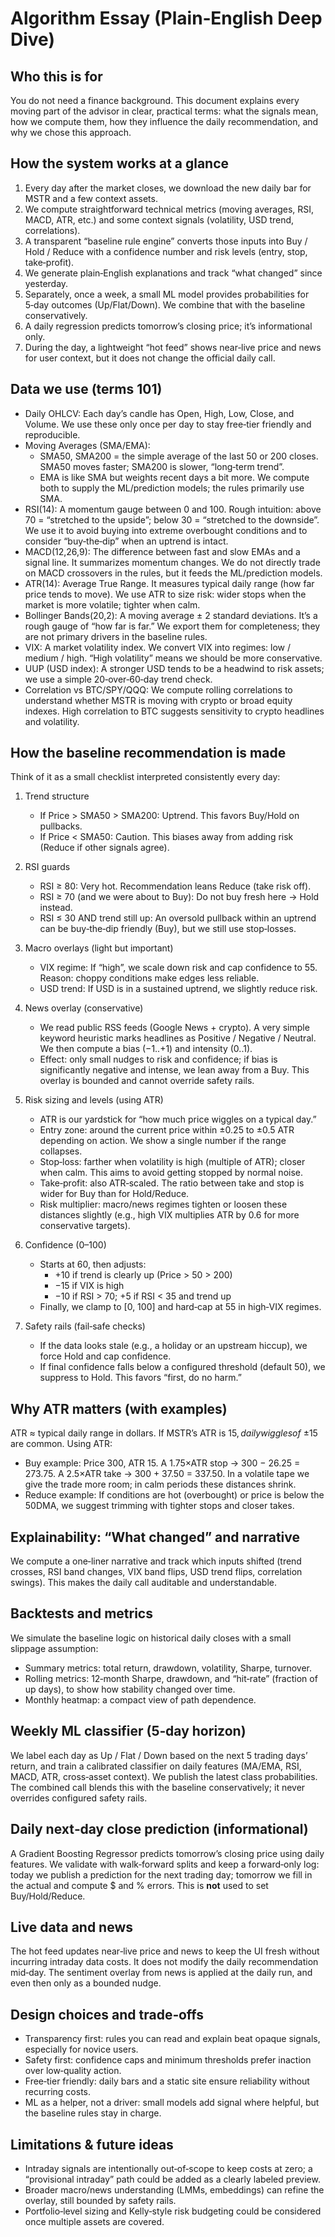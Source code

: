 Algorithm Essay (Plain‑English Deep Dive)
=========================================

Who this is for
---------------
You do not need a finance background. This document explains every moving part of the advisor in clear, practical terms: what the signals mean, how we compute them, how they influence the daily recommendation, and why we chose this approach.

How the system works at a glance
--------------------------------
1) Every day after the market closes, we download the new daily bar for MSTR and a few context assets.
2) We compute straightforward technical metrics (moving averages, RSI, MACD, ATR, etc.) and some context signals (volatility, USD trend, correlations).
3) A transparent “baseline rule engine” converts those inputs into Buy / Hold / Reduce with a confidence number and risk levels (entry, stop, take‑profit).
4) We generate plain‑English explanations and track “what changed” since yesterday.
5) Separately, once a week, a small ML model provides probabilities for 5‑day outcomes (Up/Flat/Down). We combine that with the baseline conservatively.
6) A daily regression predicts tomorrow’s closing price; it’s informational only.
7) During the day, a lightweight “hot feed” shows near‑live price and news for user context, but it does not change the official daily call.

Data we use (terms 101)
------------------------
- Daily OHLCV: Each day’s candle has Open, High, Low, Close, and Volume. We use these only once per day to stay free‑tier friendly and reproducible.
- Moving Averages (SMA/EMA):
  - SMA50, SMA200 = the simple average of the last 50 or 200 closes. SMA50 moves faster; SMA200 is slower, “long‑term trend”.
  - EMA is like SMA but weights recent days a bit more. We compute both to supply the ML/prediction models; the rules primarily use SMA.
- RSI(14): A momentum gauge between 0 and 100. Rough intuition: above 70 = “stretched to the upside”; below 30 = “stretched to the downside”. We use it to avoid buying into extreme overbought conditions and to consider “buy‑the‑dip” when an uptrend is intact.
- MACD(12,26,9): The difference between fast and slow EMAs and a signal line. It summarizes momentum changes. We do not directly trade on MACD crossovers in the rules, but it feeds the ML/prediction models.
- ATR(14): Average True Range. It measures typical daily range (how far price tends to move). We use ATR to size risk: wider stops when the market is more volatile; tighter when calm.
- Bollinger Bands(20,2): A moving average ± 2 standard deviations. It’s a rough gauge of “how far is far.” We export them for completeness; they are not primary drivers in the baseline rules.
- VIX: A market volatility index. We convert VIX into regimes: low / medium / high. “High volatility” means we should be more conservative.
- UUP (USD index): A stronger USD tends to be a headwind to risk assets; we use a simple 20‑over‑60‑day trend check.
- Correlation vs BTC/SPY/QQQ: We compute rolling correlations to understand whether MSTR is moving with crypto or broad equity indexes. High correlation to BTC suggests sensitivity to crypto headlines and volatility.

How the baseline recommendation is made
--------------------------------------
Think of it as a small checklist interpreted consistently every day:

1) Trend structure
   - If Price > SMA50 > SMA200: Uptrend. This favors Buy/Hold on pullbacks.
   - If Price < SMA50: Caution. This biases away from adding risk (Reduce if other signals agree).

2) RSI guards
   - RSI ≥ 80: Very hot. Recommendation leans Reduce (take risk off).
   - RSI ≥ 70 (and we were about to Buy): Do not buy fresh here → Hold instead.
   - RSI ≤ 30 AND trend still up: An oversold pullback within an uptrend can be buy‑the‑dip friendly (Buy), but we still use stop‑losses.

3) Macro overlays (light but important)
   - VIX regime: If “high”, we scale down risk and cap confidence to 55. Reason: choppy conditions make edges less reliable.
   - USD trend: If USD is in a sustained uptrend, we slightly reduce risk.

4) News overlay (conservative)
   - We read public RSS feeds (Google News + crypto). A very simple keyword heuristic marks headlines as Positive / Negative / Neutral. We then compute a bias (−1..+1) and intensity (0..1).
   - Effect: only small nudges to risk and confidence; if bias is significantly negative and intense, we lean away from a Buy. This overlay is bounded and cannot override safety rails.

5) Risk sizing and levels (using ATR)
   - ATR is our yardstick for “how much price wiggles on a typical day.”
   - Entry zone: around the current price within ±0.25 to ±0.5 ATR depending on action. We show a single number if the range collapses.
   - Stop‑loss: farther when volatility is high (multiple of ATR); closer when calm. This aims to avoid getting stopped by normal noise.
   - Take‑profit: also ATR‑scaled. The ratio between take and stop is wider for Buy than for Hold/Reduce.
   - Risk multiplier: macro/news regimes tighten or loosen these distances slightly (e.g., high VIX multiplies ATR by 0.6 for more conservative targets).

6) Confidence (0–100)
   - Starts at 60, then adjusts:
     - +10 if trend is clearly up (Price > 50 > 200)
     - −15 if VIX is high
     - −10 if RSI > 70; +5 if RSI < 35 and trend up
   - Finally, we clamp to [0, 100] and hard‑cap at 55 in high‑VIX regimes.

7) Safety rails (fail‑safe checks)
   - If the data looks stale (e.g., a holiday or an upstream hiccup), we force Hold and cap confidence.
   - If final confidence falls below a configured threshold (default 50), we suppress to Hold. This favors “first, do no harm.”

Why ATR matters (with examples)
-------------------------------
ATR ≈ typical daily range in dollars. If MSTR’s ATR is $15, daily wiggles of ~±$15 are common. Using ATR:
- Buy example: Price 300, ATR 15. A 1.75×ATR stop → 300 − 26.25 = 273.75. A 2.5×ATR take → 300 + 37.50 = 337.50. In a volatile tape we give the trade more room; in calm periods these distances shrink.
- Reduce example: If conditions are hot (overbought) or price is below the 50DMA, we suggest trimming with tighter stops and closer takes.

Explainability: “What changed” and narrative
--------------------------------------------
We compute a one‑liner narrative and track which inputs shifted (trend crosses, RSI band changes, VIX band flips, USD trend flips, correlation swings). This makes the daily call auditable and understandable.

Backtests and metrics
---------------------
We simulate the baseline logic on historical daily closes with a small slippage assumption:
- Summary metrics: total return, drawdown, volatility, Sharpe, turnover.
- Rolling metrics: 12‑month Sharpe, drawdown, and “hit‑rate” (fraction of up days), to show how stability changed over time.
- Monthly heatmap: a compact view of path dependence.

Weekly ML classifier (5‑day horizon)
------------------------------------
We label each day as Up / Flat / Down based on the next 5 trading days’ return, and train a calibrated classifier on daily features (MA/EMA, RSI, MACD, ATR, cross‑asset context). We publish the latest class probabilities. The combined call blends this with the baseline conservatively; it never overrides configured safety rails.

Daily next‑day close prediction (informational)
----------------------------------------------
A Gradient Boosting Regressor predicts tomorrow’s closing price using daily features. We validate with walk‑forward splits and keep a forward‑only log: today we publish a prediction for the next trading day; tomorrow we fill in the actual and compute $ and % errors. This is **not** used to set Buy/Hold/Reduce.

Live data and news
------------------
The hot feed updates near‑live price and news to keep the UI fresh without incurring intraday data costs. It does not modify the daily recommendation mid‑day. The sentiment overlay from news is applied at the daily run, and even then only as a bounded nudge.

Design choices and trade‑offs
-----------------------------
- Transparency first: rules you can read and explain beat opaque signals, especially for novice users.
- Safety first: confidence caps and minimum thresholds prefer inaction over low‑quality action.
- Free‑tier friendly: daily bars and a static site ensure reliability without recurring costs.
- ML as a helper, not a driver: small models add signal where helpful, but the baseline rules stay in charge.

Limitations & future ideas
--------------------------
- Intraday signals are intentionally out‑of‑scope to keep costs at zero; a “provisional intraday” path could be added as a clearly labeled preview.
- Broader macro/news understanding (LMMs, embeddings) can refine the overlay, still bounded by safety rails.
- Portfolio‑level sizing and Kelly‑style risk budgeting could be considered once multiple assets are covered.


